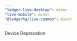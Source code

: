 ```yaml
---
"ledger-live-desktop": minor
"live-mobile": minor
"@ledgerhq/live-common": minor
---
```


Device Deprecation
